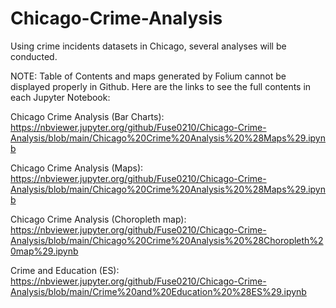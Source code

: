 # Chicago-Crime-Analysis
Using crime incidents datasets in Chicago, several analyses will be conducted. 

NOTE: Table of Contents and maps generated by Folium cannot be displayed properly in Github. Here are the links to see the full contents in each Jupyter Notebook: 

Chicago Crime Analysis (Bar Charts): https://nbviewer.jupyter.org/github/Fuse0210/Chicago-Crime-Analysis/blob/main/Chicago%20Crime%20Analysis%20%28Maps%29.ipynb

Chicago Crime Analysis (Maps): https://nbviewer.jupyter.org/github/Fuse0210/Chicago-Crime-Analysis/blob/main/Chicago%20Crime%20Analysis%20%28Maps%29.ipynb

Chicago Crime Analysis (Choropleth map): https://nbviewer.jupyter.org/github/Fuse0210/Chicago-Crime-Analysis/blob/main/Chicago%20Crime%20Analysis%20%28Choropleth%20map%29.ipynb

Crime and Education (ES): https://nbviewer.jupyter.org/github/Fuse0210/Chicago-Crime-Analysis/blob/main/Crime%20and%20Education%20%28ES%29.ipynb


